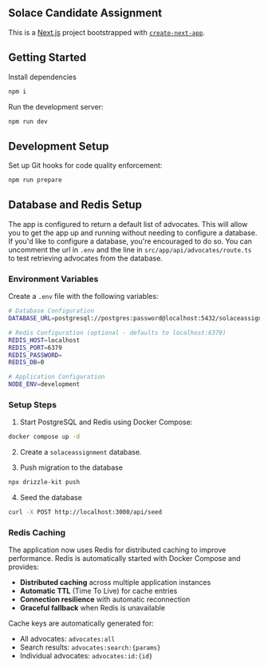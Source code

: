 ## Solace Candidate Assignment

This is a [Next.js](https://nextjs.org/) project bootstrapped with [`create-next-app`](https://github.com/vercel/next.js/tree/canary/packages/create-next-app).

## Getting Started

Install dependencies

```bash
npm i
```

Run the development server:

```bash
npm run dev
```

## Development Setup

Set up Git hooks for code quality enforcement:

```bash
npm run prepare
```

## Database and Redis Setup

The app is configured to return a default list of advocates. This will allow you to get the app up and running without needing to configure a database. If you'd like to configure a database, you're encouraged to do so. You can uncomment the url in `.env` and the line in `src/app/api/advocates/route.ts` to test retrieving advocates from the database.

### Environment Variables

Create a `.env` file with the following variables:

```bash
# Database Configuration
DATABASE_URL=postgresql://postgres:password@localhost:5432/solaceassignment

# Redis Configuration (optional - defaults to localhost:6379)
REDIS_HOST=localhost
REDIS_PORT=6379
REDIS_PASSWORD=
REDIS_DB=0

# Application Configuration
NODE_ENV=development
```

### Setup Steps

1. Start PostgreSQL and Redis using Docker Compose:

```bash
docker compose up -d
```

2. Create a `solaceassignment` database.

3. Push migration to the database

```bash
npx drizzle-kit push
```

4. Seed the database

```bash
curl -X POST http://localhost:3000/api/seed
```

### Redis Caching

The application now uses Redis for distributed caching to improve performance. Redis is automatically started with Docker Compose and provides:

- **Distributed caching** across multiple application instances
- **Automatic TTL** (Time To Live) for cache entries
- **Connection resilience** with automatic reconnection
- **Graceful fallback** when Redis is unavailable

Cache keys are automatically generated for:
- All advocates: `advocates:all`
- Search results: `advocates:search:{params}`
- Individual advocates: `advocates:id:{id}`
